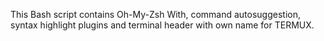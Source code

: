 This Bash script contains Oh-My-Zsh With, command autosuggestion, syntax highlight plugins and terminal header with own name for TERMUX.
